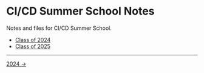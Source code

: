 # CI/CD Summer School Notes

Notes and files for CI/CD Summer School.

- [Class of 2024](2024/README.md)
- [Class of 2025](2025/README.md)

<!-- FooterStart -->
---
[2024 →](2024/README.md)
<!-- FooterEnd -->
